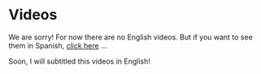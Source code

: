 
# Videos

We are sorry!
For now there are no English videos.
But if you want to see them in Spanish, [click here](../es/videos.md) ...

Soon, I will subtitled this videos in English!
